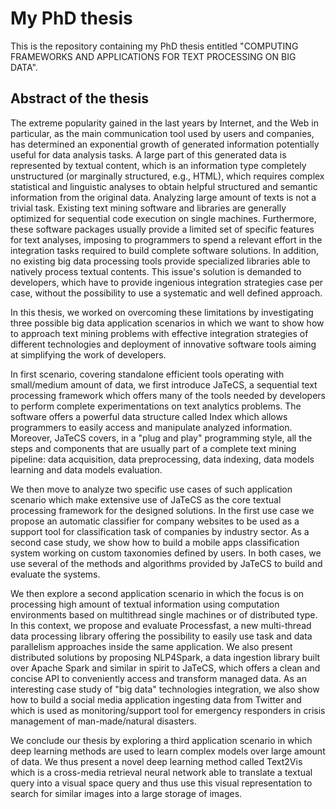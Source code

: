 # My PhD thesis
This is the repository containing my PhD thesis entitled "COMPUTING FRAMEWORKS AND APPLICATIONS FOR TEXT PROCESSING ON BIG DATA".

## Abstract of the thesis
The extreme popularity gained in the last years by Internet, and the Web in particular, as the main communication tool used by users and companies, has determined an exponential growth of generated information potentially useful for data analysis tasks. 
A large part of this generated data is represented by textual content, which is an information type completely unstructured (or marginally structured, e.g., HTML), which requires complex statistical and linguistic analyses to obtain helpful structured and semantic information from the original data. 
Analyzing large amount of texts is not a trivial task. 
Existing text mining software and libraries are generally optimized for sequential code execution on single machines. 
Furthermore, these software packages usually provide a limited set of specific features for text analyses, imposing to programmers to spend a relevant effort in the integration tasks required to build complete software solutions. In addition, no existing big data processing tools provide specialized libraries able to natively process textual contents. This issue's solution is demanded to developers, which have to provide ingenious integration strategies case per case, without the possibility to use a systematic and well defined approach.

In this thesis, we worked on overcoming these limitations by investigating three possible big data application scenarios in which we want to show how to approach text mining problems with effective integration strategies of different technologies and deployment of innovative software tools aiming at simplifying the work of developers.  

In first scenario, covering standalone efficient tools operating with small/medium amount of data, we first introduce JaTeCS, a sequential text processing framework which offers many of the tools needed by developers to perform complete experimentations on text analytics problems. The software offers a powerful data structure called Index which allows programmers to easily access and manipulate analyzed information. Moreover, JaTeCS covers, in a "plug and play" programming style, all the steps and components that are usually part of a complete text mining pipeline: data acquisition, data preprocessing, data indexing, data models learning and data models evaluation.

We then move to analyze two specific use cases of such application scenario which make extensive use of JaTeCS as the core textual processing framework for the designed solutions. In the first use case we propose an automatic classifier for company websites to be used as a support tool for classification task  of companies by industry sector. As a second case study, we  show how to build a mobile apps classification system working on custom taxonomies defined by users. In both cases, we use several of the methods and algorithms provided by JaTeCS to build and evaluate the systems.

We then explore a second application scenario in which the focus is on processing high amount of textual information using computation environments based on multithread single machines or of distributed type. In this context, we propose and evaluate Processfast, a new multi-thread data processing library offering the possibility to easily use task and data parallelism approaches  inside the same application. We also present distributed solutions by proposing NLP4Spark, a data ingestion library built over Apache Spark and similar in spirit to JaTeCS, which offers a clean and concise API to conveniently access and transform  managed data. As an interesting case study of "big data" technologies integration, we also show how to build a social media application ingesting data from Twitter and which is used as monitoring/support tool for emergency responders in crisis management of man-made/natural disasters.

We conclude our thesis by exploring a third application scenario in which deep learning methods are used to learn complex models over large amount of data. We thus present a novel deep learning method called Text2Vis which is a cross-media retrieval neural network able to translate a textual query into a visual space query and thus use this visual representation to search for similar images into a large storage of images.
